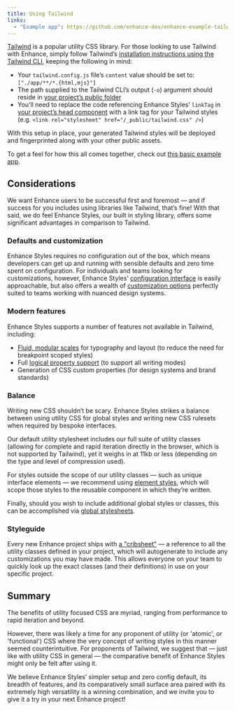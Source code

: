 ```yaml
---
title: Using Tailwind
links:
  - "Example app": https://github.com/enhance-dev/enhance-example-tailwind
---
```


[Tailwind](https://tailwindcss.com) is a popular utility CSS library. For those looking to use Tailwind with Enhance, simply follow Tailwind’s [installation instructions using the Tailwind CLI](https://tailwindcss.com/docs/installation), keeping the following in mind:

- Your `tailwind.config.js` file’s `content` value should be set to: `["./app/**/*.{html,mjs}"]`
- The path supplied to the Tailwind CLI’s output (`-o`) argument should reside in [your project’s public folder](/docs/learn/starter-project/public)
- You’ll need to replace the code referencing Enhance Styles’ `linkTag` in [your project’s head component](/docs/learn/starter-project/head) with a link tag for your Tailwind styles (e.g. `<link rel="stylesheet" href="/_public/tailwind.css" />`)

With this setup in place, your generated Tailwind styles will be deployed and fingerprinted along with your other public assets.

To get a feel for how this all comes together, check out [this basic example app](https://github.com/enhance-dev/enhance-example-tailwind).

## Considerations

We want Enhance users to be successful first and foremost — and if success for you includes using libraries like Tailwind, that’s fine! With that said, we do feel Enhance Styles, our built in styling library, offers some significant advantages in comparison to Tailwind.

### Defaults and customization

Enhance Styles requires no configuration out of the box, which means developers can get up and running with sensible defaults and zero time spent on configuration. For individuals and teams looking for customizations, however, Enhance Styles’ [configuration interface](/docs/learn/concepts/styling/enhance-styles/customization) is easily approachable, but also offers a wealth of [customization options](https://github.com/enhance-dev/enhance-styles#customize) perfectly suited to teams working with nuanced design systems.

### Modern features

Enhance Styles supports a number of features not available in Tailwind, including:

- [Fluid, modular scales](/docs/learn/concepts/styling/enhance-styles/modular-scales) for typography and layout (to reduce the need for breakpoint scoped styles)
- Full [logical property support](/docs/learn/concepts/styling/enhance-styles/logical-properties) (to support all writing modes)
- Generation of CSS custom properties (for design systems and brand standards)

### Balance

Writing new CSS shouldn’t be scary. Enhance Styles strikes a balance between using utility CSS for global styles and writing new CSS rulesets when required by bespoke interfaces.

Our default utility stylesheet includes our full suite of utility classes (allowing for complete and rapid iteration directly in the browser, which is not supported by Tailwind), yet it weighs in at 11kb or less (depending on the type and level of compression used).

For styles outside the scope of our utility classes — such as unique interface elements — we recommend using [element styles](/docs/learn/concepts/styling/enhance-styles/element-styles), which will scope those styles to the reusable component in which they’re written.

Finally, should you wish to include additional global styles or classes, this can be accomplished via [global stylesheets](/docs/learn/features/transforms/style-transforms#scope%3Dglobal).

### Styleguide

Every new Enhance project ships with [a "cribsheet"](https://github.com/enhance-dev/enhance-styles-cribsheet) — a reference to all the utility classes defined in your project, which will autogenerate to include any customizations you may have made. This allows everyone on your team to quickly look up the exact classes (and their definitions) in use on your specific project.

## Summary

The benefits of utility focused CSS are myriad, ranging from performance to rapid iteration and beyond.

However, there was likely a time for any proponent of utility (or 'atomic', or 'functional') CSS where the very concept of writing styles in this manner seemed counterintuitive. For proponents of Tailwind, we suggest that — just like with utility CSS in general — the comparative benefit of Enhance Styles might only be felt after using it.

We believe Enhance Styles’ simpler setup and zero config default, its breadth of features, and its comparatively small surface area paired with its extremely high versatility is a winning combination, and we invite you to give it a try in your next Enhance project!

